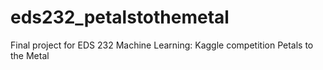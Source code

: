 # eds232_petalstothemetal
Final project for EDS 232 Machine Learning: Kaggle competition Petals to the Metal
